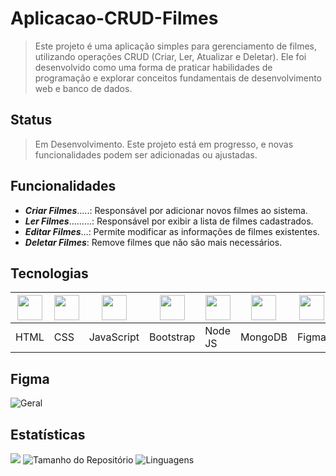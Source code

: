 # Aplicacao-CRUD-Filmes
> Este projeto é uma aplicação simples para gerenciamento de filmes, utilizando operações CRUD (Criar, Ler, Atualizar e Deletar). Ele foi desenvolvido como uma forma de praticar habilidades de programação e explorar conceitos fundamentais de desenvolvimento web e banco de dados.

## Status
> Em Desenvolvimento. Este projeto está em progresso, e novas funcionalidades podem ser adicionadas ou ajustadas.

## Funcionalidades
- **_Criar Filmes_**.....: Responsável por adicionar novos filmes ao sistema.
- **_Ler Filmes_**.........: Responsável por exibir a lista de filmes cadastrados.
- **_Editar Filmes_**...: Permite modificar as informações de filmes existentes.
- **_Deletar Filmes_**: Remove filmes que não são mais necessários.

## Tecnologias
| <img src="https://cdn.jsdelivr.net/gh/devicons/devicon@latest/icons/html5/html5-original.svg" width="40"/> | <img src="https://cdn.jsdelivr.net/gh/devicons/devicon@latest/icons/css3/css3-original.svg" width="40"/> | <img src="https://cdn.jsdelivr.net/gh/devicons/devicon@latest/icons/javascript/javascript-original.svg" width="40"/> | <img src="https://cdn.jsdelivr.net/gh/devicons/devicon@latest/icons/bootstrap/bootstrap-original.svg" width="40"/> | <img src="https://cdn.jsdelivr.net/gh/devicons/devicon@latest/icons/nodejs/nodejs-original.svg" width="40"/> | <img src="https://cdn.jsdelivr.net/gh/devicons/devicon@latest/icons/mongodb/mongodb-original.svg" width="40"/> | <img src="https://cdn.jsdelivr.net/gh/devicons/devicon@latest/icons/figma/figma-original.svg" width="40"/> |
|-----------------------------------------------------------------------------------------------------------|-----------------------------------------------------------------------------------------------------------|---------------------------------------------------------------------------------------------------------------|--------------------------------------------------------------------------------------------------------------|-----------------------------------------------------------------------------------------------------------|-------------------------------------------------------------------------------------------------------------|----------------------------------------------------------------------------------------------------------|
| HTML                                                                                                       | CSS                                                                                                        | JavaScript                                                                                                   | Bootstrap                                                                                                    | Node JS                                                                                                     | MongoDB                                                                                                      | Figma                                                                                                     |

## Figma
![Geral](https://github.com/user-attachments/assets/b4eb6d81-f662-4fc1-9468-89eb9bba6e90)

## Estatísticas
![](https://visitor-badge.laobi.icu/badge?page_id=VictorHugo-7.Aplicacao-CRUD-Filmes)
![Tamanho do Repositório](https://img.shields.io/github/repo-size/VictorHugo-7/Aplicacao-CRUD-Filmes)
![Linguagens](https://img.shields.io/github/languages/top/VictorHugo-7/Aplicacao-CRUD-Filmes)







